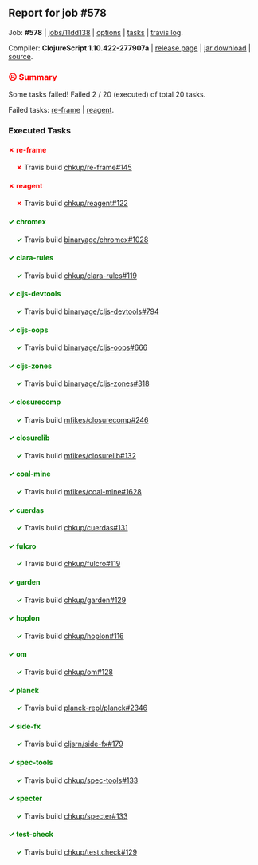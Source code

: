 ## Report for job #578

Job: **#578** | [jobs/11dd138](https://github.com/cljs-oss/canary/commit/11dd1380b70b115f1df7bfc9d8172a31d70f659a) | [options](options.edn) | [tasks](tasks.edn) | [travis log](https://travis-ci.org/cljs-oss/canary/builds/429341139).

Compiler: **ClojureScript 1.10.422-277907a** | [release page](https://github.com/cljs-oss/canary/releases/tag/r1.10.422-277907a) | [jar download](https://github.com/cljs-oss/canary/releases/download/r1.10.422-277907a/clojurescript-1.10.422-277907a.jar) | [source](https://github.com/mfikes/clojurescript/commit/277907aa6f1296912fd92454288253cec6f9d330).

### <b style='color:red'>☹ Summary</b>

Some tasks failed! Failed 2 / 20 (executed) of total 20 tasks.

Failed tasks: [re-frame](#-re-frame) | [reagent](#-reagent).

### Executed Tasks

#### <b style='color:red'>&#x2717; re-frame</b>
&nbsp;&nbsp;&nbsp;&nbsp;<b style='color:red'>&#x2717;</b> Travis build [chkup/re-frame#145](https://travis-ci.org/chkup/re-frame/builds/429342334)<br>

#### <b style='color:red'>&#x2717; reagent</b>
&nbsp;&nbsp;&nbsp;&nbsp;<b style='color:red'>&#x2717;</b> Travis build [chkup/reagent#122](https://travis-ci.org/chkup/reagent/builds/429342281)<br>

#### <b style='color:green'>&#x2713; chromex</b>
&nbsp;&nbsp;&nbsp;&nbsp;<b style='color:green'>&#x2713;</b> Travis build [binaryage/chromex#1028](https://travis-ci.org/binaryage/chromex/builds/429342228)<br>

#### <b style='color:green'>&#x2713; clara-rules</b>
&nbsp;&nbsp;&nbsp;&nbsp;<b style='color:green'>&#x2713;</b> Travis build [chkup/clara-rules#119](https://travis-ci.org/chkup/clara-rules/builds/429342230)<br>

#### <b style='color:green'>&#x2713; cljs-devtools</b>
&nbsp;&nbsp;&nbsp;&nbsp;<b style='color:green'>&#x2713;</b> Travis build [binaryage/cljs-devtools#794](https://travis-ci.org/binaryage/cljs-devtools/builds/429342232)<br>

#### <b style='color:green'>&#x2713; cljs-oops</b>
&nbsp;&nbsp;&nbsp;&nbsp;<b style='color:green'>&#x2713;</b> Travis build [binaryage/cljs-oops#666](https://travis-ci.org/binaryage/cljs-oops/builds/429342234)<br>

#### <b style='color:green'>&#x2713; cljs-zones</b>
&nbsp;&nbsp;&nbsp;&nbsp;<b style='color:green'>&#x2713;</b> Travis build [binaryage/cljs-zones#318](https://travis-ci.org/binaryage/cljs-zones/builds/429342241)<br>

#### <b style='color:green'>&#x2713; closurecomp</b>
&nbsp;&nbsp;&nbsp;&nbsp;<b style='color:green'>&#x2713;</b> Travis build [mfikes/closurecomp#246](https://travis-ci.org/mfikes/closurecomp/builds/429342251)<br>

#### <b style='color:green'>&#x2713; closurelib</b>
&nbsp;&nbsp;&nbsp;&nbsp;<b style='color:green'>&#x2713;</b> Travis build [mfikes/closurelib#132](https://travis-ci.org/mfikes/closurelib/builds/429342253)<br>

#### <b style='color:green'>&#x2713; coal-mine</b>
&nbsp;&nbsp;&nbsp;&nbsp;<b style='color:green'>&#x2713;</b> Travis build [mfikes/coal-mine#1628](https://travis-ci.org/mfikes/coal-mine/builds/429342255)<br>

#### <b style='color:green'>&#x2713; cuerdas</b>
&nbsp;&nbsp;&nbsp;&nbsp;<b style='color:green'>&#x2713;</b> Travis build [chkup/cuerdas#131](https://travis-ci.org/chkup/cuerdas/builds/429342266)<br>

#### <b style='color:green'>&#x2713; fulcro</b>
&nbsp;&nbsp;&nbsp;&nbsp;<b style='color:green'>&#x2713;</b> Travis build [chkup/fulcro#119](https://travis-ci.org/chkup/fulcro/builds/429342268)<br>

#### <b style='color:green'>&#x2713; garden</b>
&nbsp;&nbsp;&nbsp;&nbsp;<b style='color:green'>&#x2713;</b> Travis build [chkup/garden#129](https://travis-ci.org/chkup/garden/builds/429342270)<br>

#### <b style='color:green'>&#x2713; hoplon</b>
&nbsp;&nbsp;&nbsp;&nbsp;<b style='color:green'>&#x2713;</b> Travis build [chkup/hoplon#116](https://travis-ci.org/chkup/hoplon/builds/429342308)<br>

#### <b style='color:green'>&#x2713; om</b>
&nbsp;&nbsp;&nbsp;&nbsp;<b style='color:green'>&#x2713;</b> Travis build [chkup/om#128](https://travis-ci.org/chkup/om/builds/429342276)<br>

#### <b style='color:green'>&#x2713; planck</b>
&nbsp;&nbsp;&nbsp;&nbsp;<b style='color:green'>&#x2713;</b> Travis build [planck-repl/planck#2346](https://travis-ci.org/planck-repl/planck/builds/429342364)<br>

#### <b style='color:green'>&#x2713; side-fx</b>
&nbsp;&nbsp;&nbsp;&nbsp;<b style='color:green'>&#x2713;</b> Travis build [cljsrn/side-fx#179](https://travis-ci.org/cljsrn/side-fx/builds/429342319)<br>

#### <b style='color:green'>&#x2713; spec-tools</b>
&nbsp;&nbsp;&nbsp;&nbsp;<b style='color:green'>&#x2713;</b> Travis build [chkup/spec-tools#133](https://travis-ci.org/chkup/spec-tools/builds/429342331)<br>

#### <b style='color:green'>&#x2713; specter</b>
&nbsp;&nbsp;&nbsp;&nbsp;<b style='color:green'>&#x2713;</b> Travis build [chkup/specter#133](https://travis-ci.org/chkup/specter/builds/429342325)<br>

#### <b style='color:green'>&#x2713; test-check</b>
&nbsp;&nbsp;&nbsp;&nbsp;<b style='color:green'>&#x2713;</b> Travis build [chkup/test.check#129](https://travis-ci.org/chkup/test.check/builds/429342377)<br>